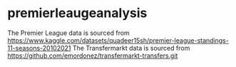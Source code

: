 # premierleaugeanalysis
The Premier League data is sourced from https://www.kaggle.com/datasets/quadeer15sh/premier-league-standings-11-seasons-20102021
The Transfermarkt data is sourced from https://github.com/emordonez/transfermarkt-transfers.git
